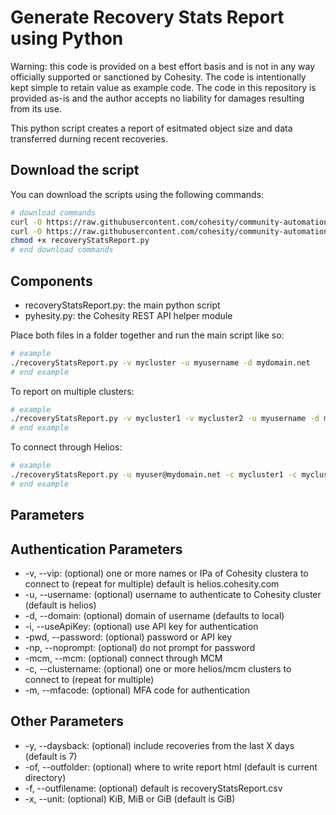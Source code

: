 # Generate Recovery Stats Report using Python

Warning: this code is provided on a best effort basis and is not in any way officially supported or sanctioned by Cohesity. The code is intentionally kept simple to retain value as example code. The code in this repository is provided as-is and the author accepts no liability for damages resulting from its use.

This python script creates a report of esitmated object size and data transferred durning recent recoveries.

## Download the script

You can download the scripts using the following commands:

```bash
# download commands
curl -O https://raw.githubusercontent.com/cohesity/community-automation-samples/main/reports/python/recoveryStatsReport/recoveryStatsReport.py
curl -O https://raw.githubusercontent.com/cohesity/community-automation-samples/main/python/pyhesity.py
chmod +x recoveryStatsReport.py
# end download commands
```

## Components

* recoveryStatsReport.py: the main python script
* pyhesity.py: the Cohesity REST API helper module

Place both files in a folder together and run the main script like so:

```bash
# example
./recoveryStatsReport.py -v mycluster -u myusername -d mydomain.net
# end example
```

To report on multiple clusters:

```bash
# example
./recoveryStatsReport.py -v mycluster1 -v mycluster2 -u myusername -d mydomain.net
# end example
```

To connect through Helios:

```bash
# example
./recoveryStatsReport.py -u myuser@mydomain.net -c mycluster1 -c mycluster2
# end example
```

## Parameters

## Authentication Parameters

* -v, --vip: (optional) one or more names or IPa of Cohesity clustera to connect to (repeat for multiple) default is helios.cohesity.com
* -u, --username: (optional) username to authenticate to Cohesity cluster (default is helios)
* -d, --domain: (optional) domain of username (defaults to local)
* -i, --useApiKey: (optional) use API key for authentication
* -pwd, --password: (optional) password or API key
* -np, --noprompt: (optional) do not prompt for password
* -mcm, --mcm: (optional) connect through MCM
* -c, --clustername: (optional) one or more helios/mcm clusters to connect to (repeat for multiple)
* -m, --mfacode: (optional) MFA code for authentication

## Other Parameters

* -y, --daysback: (optional) include recoveries from the last X days (default is 7)
* -of, --outfolder: (optional) where to write report html (default is current directory)
* -f, --outfilename: (optional) default is recoveryStatsReport.csv
* -x, --unit: (optional) KiB, MiB or GiB (default is GiB)
